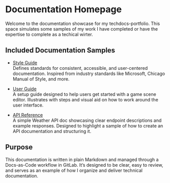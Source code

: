 
# Documentation Homepage

Welcome to the documentation showcase for my techdocs-portfolio. This space simulates some samples of my work I have completed or have the expertise to complete as a techical wirter. 

## Included Documentation Samples

- [Style Guide](style-guide.md)  
  Defines standards for consistent, accessible, and user-centered documentation. Inspired from industry standards like Microsoft, Chicago Manual of Style, and more.

- [User Guide](scene-editor.md)  
  A setup guide designed to help users get started with a game scene editor. Illustrates with steps and visual aid on how to work around the user interface.

- [API Reference](api-reference.md)  
  A simple Weather API doc showcasing clear endpoint descriptions and example responses. Designed to highlight a sample of how to create an API documentation and structuring it.

## Purpose

This documentation is written in plain Markdown and managed through a Docs-as-Code workflow in GitLab. It’s designed to be clear, easy to review, and serves as an example of how I organize and deliver technical documentation.


